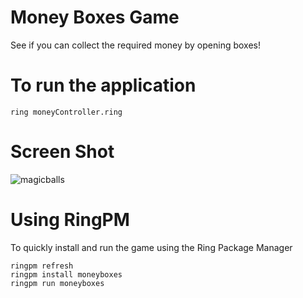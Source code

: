 Money Boxes Game
================

See if you can collect the required money by opening boxes!

# To run the application

	ring moneyController.ring

# Screen Shot

![magicballs](https://raw.githubusercontent.com/ring-lang/ring/master/applications/moneyboxes/images/moneyboxes.png)

# Using RingPM

To quickly install and run the game using the Ring Package Manager

	ringpm refresh
	ringpm install moneyboxes
	ringpm run moneyboxes
